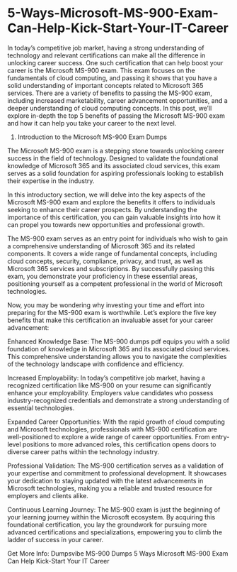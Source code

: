# 5-Ways-Microsoft-MS-900-Exam-Can-Help-Kick-Start-Your-IT-Career

In today’s competitive job market, having a strong understanding of technology and relevant certifications can make all the difference in unlocking career success. One such certification that can help boost your career is the Microsoft MS-900 exam. This exam focuses on the fundamentals of cloud computing, and passing it shows that you have a solid understanding of important concepts related to Microsoft 365 services. There are a variety of benefits to passing the MS-900 exam, including increased marketability, career advancement opportunities, and a deeper understanding of cloud computing concepts. In this post, we’ll explore in-depth the top 5 benefits of passing the Microsoft MS-900 exam and how it can help you take your career to the next level.

1. Introduction to the Microsoft MS-900 Exam Dumps

The Microsoft MS-900 exam is a stepping stone towards unlocking career success in the field of technology. Designed to validate the foundational knowledge of Microsoft 365 and its associated cloud services, this exam serves as a solid foundation for aspiring professionals looking to establish their expertise in the industry.

In this introductory section, we will delve into the key aspects of the Microsoft MS-900 exam and explore the benefits it offers to individuals seeking to enhance their career prospects. By understanding the importance of this certification, you can gain valuable insights into how it can propel you towards new opportunities and professional growth.

The MS-900 exam serves as an entry point for individuals who wish to gain a comprehensive understanding of Microsoft 365 and its related components. It covers a wide range of fundamental concepts, including cloud concepts, security, compliance, privacy, and trust, as well as Microsoft 365 services and subscriptions. By successfully passing this exam, you demonstrate your proficiency in these essential areas, positioning yourself as a competent professional in the world of Microsoft technologies.

Now, you may be wondering why investing your time and effort into preparing for the MS-900 exam is worthwhile. Let’s explore the five key benefits that make this certification an invaluable asset for your career advancement:

Enhanced Knowledge Base: The MS-900 dumps pdf equips you with a solid foundation of knowledge in Microsoft 365 and its associated cloud services. This comprehensive understanding allows you to navigate the complexities of the technology landscape with confidence and efficiency.

Increased Employability: In today’s competitive job market, having a recognized certification like MS-900 on your resume can significantly enhance your employability. Employers value candidates who possess industry-recognized credentials and demonstrate a strong understanding of essential technologies.

Expanded Career Opportunities: With the rapid growth of cloud computing and Microsoft technologies, professionals with MS-900 certification are well-positioned to explore a wide range of career opportunities. From entry-level positions to more advanced roles, this certification opens doors to diverse career paths within the technology industry.

Professional Validation: The MS-900 certification serves as a validation of your expertise and commitment to professional development. It showcases your dedication to staying updated with the latest advancements in Microsoft technologies, making you a reliable and trusted resource for employers and clients alike.

Continuous Learning Journey: The MS-900 exam is just the beginning of your learning journey within the Microsoft ecosystem. By acquiring this foundational certification, you lay the groundwork for pursuing more advanced certifications and specializations, empowering you to climb the ladder of success in your career.

Get More Info: Dumpsvibe MS-900 Dumps
5 Ways Microsoft MS-900 Exam Can Help Kick-Start Your IT Career
